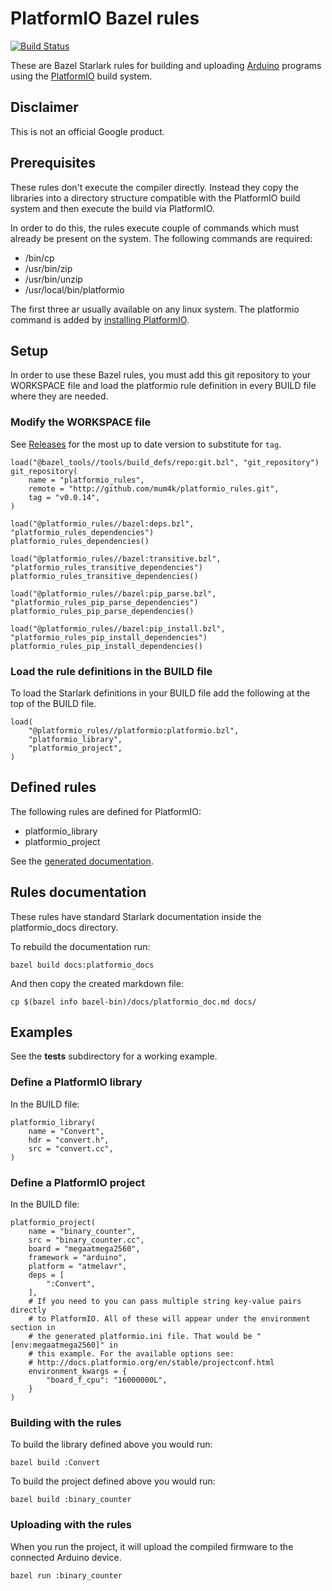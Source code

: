 # PlatformIO Bazel rules

[![Build Status](https://travis-ci.com/mum4k/platformio_rules.svg?branch=master)](https://travis-ci.com/mum4k/platformio_rules)

These are Bazel Starlark rules for building and uploading
[Arduino](https://www.arduino.cc/) programs using the
[PlatformIO](http://platformio.org/) build system.

## Disclaimer

This is not an official Google product.

## Prerequisites

These rules don't execute the compiler directly. Instead they copy the
libraries into a directory structure compatible with the PlatformIO build
system and then execute the build via PlatformIO.

In order to do this, the rules execute couple of commands which must already be
present on the system.  The following commands are required:

*   /bin/cp
*   /usr/bin/zip
*   /usr/bin/unzip
*   /usr/local/bin/platformio

The first three ar usually available on any linux system. The platformio
command is added by [installing
PlatformIO](http://docs.platformio.org/en/latest/installation.html).

## Setup

In order to use these Bazel rules, you must add this git repository to your
WORKSPACE file and load the platformio rule definition in every BUILD file
where they are needed.

### Modify the WORKSPACE file

See [Releases](https://github.com/mum4k/platformio_rules/releases) for the most up to date version to substitute for `tag`.

```
load("@bazel_tools//tools/build_defs/repo:git.bzl", "git_repository")
git_repository(
    name = "platformio_rules",
    remote = "http://github.com/mum4k/platformio_rules.git",
    tag = "v0.0.14",
)

load("@platformio_rules//bazel:deps.bzl", "platformio_rules_dependencies")
platformio_rules_dependencies()

load("@platformio_rules//bazel:transitive.bzl", "platformio_rules_transitive_dependencies")
platformio_rules_transitive_dependencies()

load("@platformio_rules//bazel:pip_parse.bzl", "platformio_rules_pip_parse_dependencies")
platformio_rules_pip_parse_dependencies()

load("@platformio_rules//bazel:pip_install.bzl", "platformio_rules_pip_install_dependencies")
platformio_rules_pip_install_dependencies()
```

### Load the rule definitions in the BUILD file

To load the Starlark definitions in your BUILD file add the following at the top
of the BUILD file.

```
load(
    "@platformio_rules//platformio:platformio.bzl",
    "platformio_library",
    "platformio_project",
)
```

## Defined rules

The following rules are defined for PlatformIO:

*  platformio_library
*  platformio_project

See the [generated documentation](docs/platformio_doc.md).

## Rules documentation

These rules have standard Starlark documentation inside the platformio_docs
directory.

To rebuild the documentation run:

```
bazel build docs:platformio_docs
```

And then copy the created markdown file:

```
cp $(bazel info bazel-bin)/docs/platformio_doc.md docs/
```

## Examples

See the **tests** subdirectory for a working example.

### Define a PlatformIO library

In the BUILD file:

```
platformio_library(
    name = "Convert",
    hdr = "convert.h",
    src = "convert.cc",
)
```

### Define a PlatformIO project

In the BUILD file:

```
platformio_project(
    name = "binary_counter",
    src = "binary_counter.cc",
    board = "megaatmega2560",
    framework = "arduino",
    platform = "atmelavr",
    deps = [
        ":Convert",
    ],
    # If you need to you can pass multiple string key-value pairs directly
    # to PlatformIO. All of these will appear under the environment section in
    # the generated platformio.ini file. That would be "[env:megaatmega2560]" in
    # this example. For the available options see:
    # http://docs.platformio.org/en/stable/projectconf.html
    environment_kwargs = {
        "board_f_cpu": "16000000L",
    }
)
```

### Building with the rules

To build the library defined above you would run:

```
bazel build :Convert
```

To build the project defined above you would run:

```
bazel build :binary_counter
```

### Uploading with the rules

When you run the project, it will upload the compiled firmware to the connected
Arduino device.

```
bazel run :binary_counter
```
